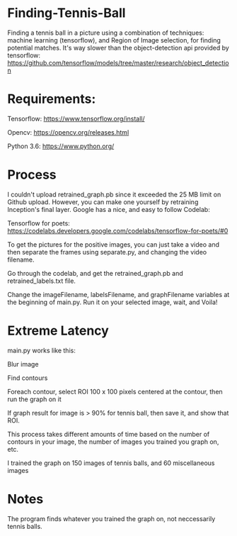 # Finding-Tennis-Ball
Finding a tennis ball in a picture using a combination of techniques: machine learning (tensorflow), and Region of Image selection, for finding potential matches. It's way slower than the object-detection api provided by tensorflow: https://github.com/tensorflow/models/tree/master/research/object_detection


# Requirements:

Tensorflow: https://www.tensorflow.org/install/

Opencv: https://opencv.org/releases.html

Python 3.6: https://www.python.org/

# Process

I couldn't upload retrained_graph.pb since it exceeded the 25 MB limit on Github upload. 
However, you can make one yourself by retraining Inception's final layer. Google has a nice, and easy to follow Codelab:

Tensorflow for poets: https://codelabs.developers.google.com/codelabs/tensorflow-for-poets/#0

To get the pictures for the positive images, you can just take a video and then separate the frames using separate.py, and changing the video filename.

Go through the codelab, and get the retrained_graph.pb and retrained_labels.txt file.

Change the imageFilename, labelsFilename, and graphFilename variables at the beginning of main.py.
Run it on your selected image, wait, and Voila!

# Extreme Latency

main.py works like this:

Blur image

Find contours

Foreach contour, select ROI 100 x 100 pixels centered at the contour, then run the graph on it

If graph result for image is > 90% for tennis ball, then save it, and show that ROI.

This process takes different amounts of time based on the number of contours in your image, the number of images you trained you graph on, etc.

I trained the graph on 150 images of tennis balls, and 60 miscellaneous images

# Notes

The program finds whatever you trained the graph on, not neccessarily tennis balls.

